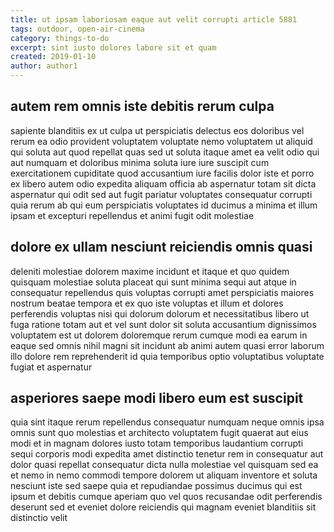 ```yaml
---
title: ut ipsam laboriosam eaque aut velit corrupti article 5881
tags: outdoor, open-air-cinema
category: things-to-do
excerpt: sint iusto dolores labore sit et quam
created: 2019-01-10
author: author1
---
```


## autem rem omnis iste debitis rerum culpa

sapiente blanditiis ex ut culpa ut perspiciatis delectus eos doloribus vel rerum ea odio provident voluptatem voluptate nemo voluptatem ut aliquid qui soluta aut quod repellat quas sed ut soluta itaque amet ea velit odio qui aut numquam et doloribus minima soluta iure iure suscipit cum exercitationem cupiditate quod accusantium iure facilis dolor iste et porro ex libero autem odio expedita aliquam officia ab aspernatur totam sit dicta aspernatur qui odit sed aut fugit pariatur voluptates consequatur corrupti quia rerum ab qui eum perspiciatis voluptates id ducimus a minima et illum ipsam et excepturi repellendus et animi fugit odit molestiae

## dolore ex ullam nesciunt reiciendis omnis quasi

deleniti molestiae dolorem maxime incidunt et itaque et quo quidem quisquam molestiae soluta placeat qui sunt minima sequi aut atque in consequatur repellendus quis voluptas corrupti amet perspiciatis maiores nostrum beatae tempora et ex quo iste voluptas et illum et dolores perferendis voluptas nisi qui dolorum dolorum et necessitatibus libero ut fuga ratione totam aut et vel sunt dolor sit soluta accusantium dignissimos voluptatem est ut dolorem doloremque rerum cumque modi ea earum in eaque sed omnis nihil magni sit incidunt ab animi autem quasi error laborum illo dolore rem reprehenderit id quia temporibus optio voluptatibus voluptate fugiat et aspernatur

## asperiores saepe modi libero eum est suscipit

quia sint itaque rerum repellendus consequatur numquam neque omnis ipsa omnis sunt quo molestias et architecto voluptatem fugit quaerat aut eius modi et in magnam dolores iusto totam temporibus laudantium corrupti sequi corporis modi expedita amet distinctio tenetur rem in consequatur aut dolor quasi repellat consequatur dicta nulla molestiae vel quisquam sed ea et nemo in nemo commodi tempore dolorem ut aliquam inventore et soluta nesciunt iste sed saepe quia et repudiandae possimus ducimus qui est ipsum et debitis cumque aperiam quo vel quos recusandae odit perferendis deserunt sed et eveniet dolore reiciendis qui magnam eveniet blanditiis sit distinctio velit

